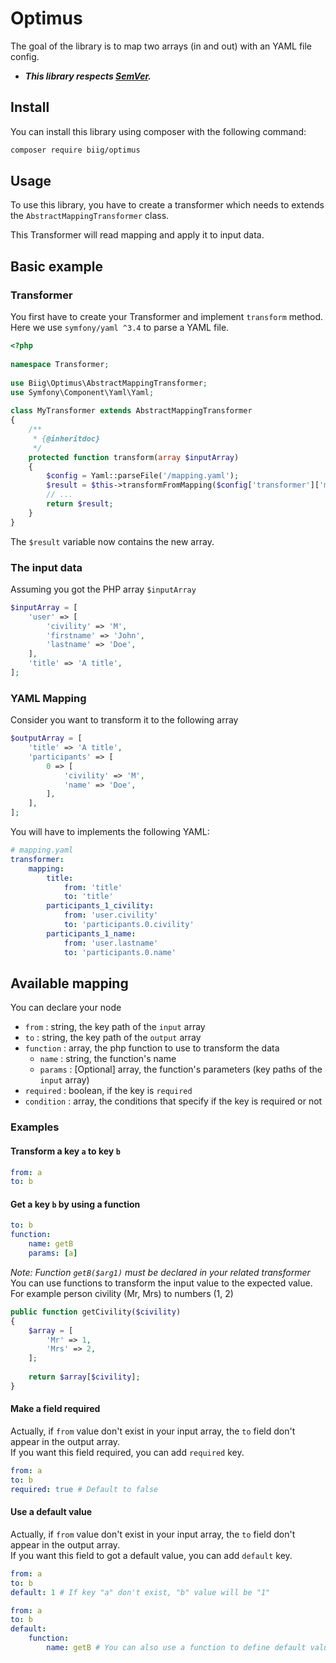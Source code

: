 # Optimus

The goal of the library is to map two arrays (in and out) with an YAML file config.

- **_This library respects [SemVer](https://semver.org/)._**


## Install

You can install this library using composer with the following command: 
```bash
composer require biig/optimus
```




## Usage

To use this library, you have to create a transformer which needs to extends the `AbstractMappingTransformer` class.

This Transformer will read mapping and apply it to input data.

## Basic example

### Transformer

You first have to create your Transformer and implement `transform` method.    
Here we use `symfony/yaml ^3.4` to parse a YAML file.

```php
<?php
 
namespace Transformer;
 
use Biig\Optimus\AbstractMappingTransformer;
use Symfony\Component\Yaml\Yaml;
 
class MyTransformer extends AbstractMappingTransformer
{
    /**
     * {@inheritdoc}
     */
    protected function transform(array $inputArray)
    {
        $config = Yaml::parseFile('/mapping.yaml');
        $result = $this->transformFromMapping($config['transformer']['mapping'], $inputArray);
        // ...
        return $result;
    }
}
```
The ` $result ` variable now contains the new array.

### The input data

Assuming you got the PHP array `$inputArray`
```php
$inputArray = [
    'user' => [
        'civility' => 'M',
        'firstname' => 'John',
        'lastname' => 'Doe',
    ],
    'title' => 'A title',
];
```

### YAML Mapping

Consider you want to transform it to the following array
```php
$outputArray = [
    'title' => 'A title',
    'participants' => [
        0 => [
            'civility' => 'M',
            'name' => 'Doe',
        ],
    ],
];
```

You will have to implements the following YAML:

```yaml
# mapping.yaml
transformer:
    mapping:
        title:
            from: 'title'
            to: 'title'
        participants_1_civility:
            from: 'user.civility'
            to: 'participants.0.civility'
        participants_1_name:
            from: 'user.lastname'
            to: 'participants.0.name'
``` 


## Available mapping

You can declare your node 
* `from` : string, the key path of the `input` array
* `to` : string, the key path of the `output` array
* `function` : array, the php function to use to transform the data
  * `name` : string, the function's name
  * `params` : [Optional] array, the function's parameters (key paths of the `input` array)
* `required` : boolean, if the key is `required`
* `condition` : array, the conditions that specify if the key is required or not

### Examples

#### Transform a key `a` to key `b`
```yaml
from: a
to: b
```

#### Get a key `b` by using a function
```yaml
to: b
function:
    name: getB
    params: [a]
```
*Note: Function `getB($arg1)` must be declared in your related transformer*
You can use functions to transform the input value to the expected value.
For example person civility (Mr, Mrs) to numbers (1, 2)
```php
public function getCivility($civility)
{
    $array = [
        'Mr' => 1,
        'Mrs' => 2,
    ];
    
    return $array[$civility];
}
```

#### Make a field required
Actually, if `from` value don't exist in your input array, the `to` field don't appear in the output array.    
If you want this field required, you can add `required` key.
```yaml
from: a
to: b
required: true # Default to false
```

#### Use a default value
Actually, if `from` value don't exist in your input array, the `to` field don't appear in the output array.    
If you want this field to got a default value, you can add `default` key.
```yaml
from: a
to: b
default: 1 # If key "a" don't exist, "b" value will be "1"
```

```yaml
from: a
to: b
default:
    function:
        name: getB # You can also use a function to define default value
```
